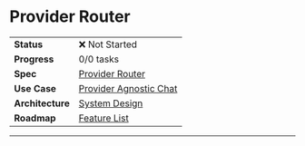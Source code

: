 # Provider Router

| | |
|---|---|
| **Status** | ❌ Not Started |
| **Progress** | 0/0 tasks |
| **Spec** | [Provider Router](../../../../products/anygpt/specs/README.md#provider-router) |
| **Use Case** | [Provider Agnostic Chat](../../../../products/anygpt/cases/provider-agnostic-chat.md) |
| **Architecture** | [System Design](../../architecture.md) |
| **Roadmap** | [Feature List](../../roadmap.md) |

---

